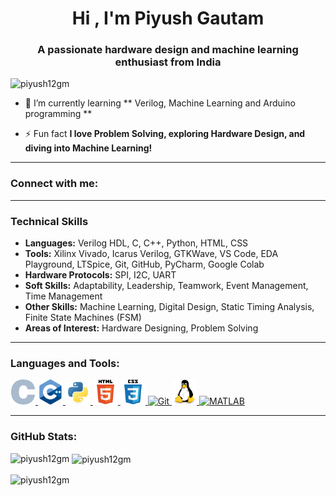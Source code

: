 <h1 align="center">Hi , I'm Piyush Gautam</h1>
<h3 align="center">A passionate hardware design and machine learning enthusiast from India</h3>

<p align="left"> <img src="https://komarev.com/ghpvc/?username=piyush12gm&label=Profile%20views&color=0e75b6&style=flat" alt="piyush12gm" /> </p>

- 🌱 I’m currently learning ** Verilog, Machine Learning and Arduino programming **

- ⚡ Fun fact **I love Problem Solving, exploring Hardware Design, and diving into Machine Learning!**

---

<h3 align="left">Connect with me:</h3>
<p align="left">
<!-- You can add social links here like LinkedIn, Twitter, etc. -->
</p>

---

<h3 align="left">Technical Skills</h3>

- **Languages:** Verilog HDL, C, C++, Python, HTML, CSS  
- **Tools:** Xilinx Vivado, Icarus Verilog, GTKWave, VS Code, EDA Playground, LTSpice, Git, GitHub, PyCharm, Google Colab  
- **Hardware Protocols:** SPI, I2C, UART  
- **Soft Skills:** Adaptability, Leadership, Teamwork, Event Management, Time Management  
- **Other Skills:** Machine Learning, Digital Design, Static Timing Analysis, Finite State Machines (FSM)  
- **Areas of Interest:** Hardware Designing, Problem Solving

---

<h3 align="left">Languages and Tools:</h3>
<p align="left"> 
  <a href="https://www.cprogramming.com/" target="_blank"> <img src="https://raw.githubusercontent.com/devicons/devicon/master/icons/c/c-original.svg" alt="C" width="40" height="40"/> </a> 
  <a href="https://www.w3schools.com/cpp/" target="_blank"> <img src="https://raw.githubusercontent.com/devicons/devicon/master/icons/cplusplus/cplusplus-original.svg" alt="C++" width="40" height="40"/> </a> 
  <a href="https://www.python.org/" target="_blank"> <img src="https://raw.githubusercontent.com/devicons/devicon/master/icons/python/python-original.svg" alt="Python" width="40" height="40"/> </a> 
  <a href="https://www.w3.org/html/" target="_blank"> <img src="https://raw.githubusercontent.com/devicons/devicon/master/icons/html5/html5-original-wordmark.svg" alt="HTML5" width="40" height="40"/> </a> 
  <a href="https://www.w3schools.com/css/" target="_blank"> <img src="https://raw.githubusercontent.com/devicons/devicon/master/icons/css3/css3-original-wordmark.svg" alt="CSS3" width="40" height="40"/> </a> 
  <a href="https://git-scm.com/" target="_blank"> <img src="https://www.vectorlogo.zone/logos/git-scm/git-scm-icon.svg" alt="Git" width="40" height="40"/> </a> 
  <a href="https://www.linux.org/" target="_blank"> <img src="https://raw.githubusercontent.com/devicons/devicon/master/icons/linux/linux-original.svg" alt="Linux" width="40" height="40"/> </a> 
  <a href="https://www.mathworks.com/products/matlab.html" target="_blank"> <img src="https://upload.wikimedia.org/wikipedia/commons/2/21/Matlab_Logo.png" alt="MATLAB" width="40" height="40"/> </a> 
</p>

---

<h3 align="left">GitHub Stats:</h3>

<p><img align="left" src="https://github-readme-stats.vercel.app/api/top-langs?username=piyush12gm&show_icons=true&locale=en&layout=compact" alt="piyush12gm" /></p>

<p>&nbsp;<img align="center" src="https://github-readme-stats.vercel.app/api?username=piyush12gm&show_icons=true&locale=en" alt="piyush12gm" /></p>

<p><img align="center" src="https://github-readme-streak-stats.herokuapp.com/?user=piyush12gm&" alt="piyush12gm" /></p>
